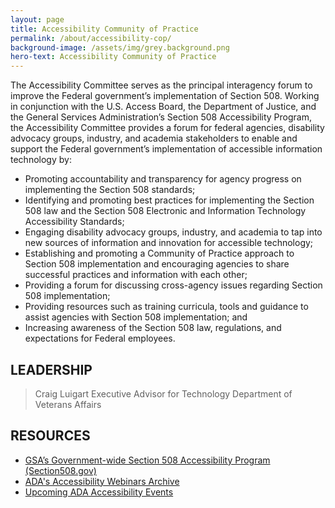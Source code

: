```yaml
---
layout: page
title: Accessibility Community of Practice
permalink: /about/accessibility-cop/
background-image: /assets/img/grey.background.png
hero-text: Accessibility Community of Practice
---
```

The Accessibility Committee serves as the principal interagency forum to improve the Federal government’s implementation of Section 508. Working in conjunction with the U.S. Access Board, the Department of Justice, and the General Services Administration’s Section 508 Accessibility Program, the Accessibility Committee provides a forum for federal agencies, disability advocacy groups, industry, and academia stakeholders to enable and support the Federal government’s implementation of accessible information technology by:

  *  Promoting accountability and transparency for agency progress on implementing the Section 508 standards;
  *  Identifying and promoting best practices for implementing the Section 508 law and the Section 508 Electronic and Information Technology Accessibility Standards;
  *    Engaging disability advocacy groups, industry, and academia to tap into new sources of information and innovation for accessible technology;
  *  Establishing and promoting a Community of Practice approach to Section 508 implementation and encouraging agencies to share successful practices and information with each other;
  *  Providing a forum for discussing cross-agency issues regarding Section 508 implementation;
  *  Providing resources such as training curricula, tools and guidance to assist agencies with Section 508 implementation; and
  *  Increasing awareness of the Section 508 law, regulations, and expectations for Federal employees.

## LEADERSHIP
> Craig Luigart
Executive Advisor for Technology
Department of Veterans Affairs

## RESOURCES
* [GSA’s Government-wide Section 508 Accessibility Program (Section508.gov)](http://section508.gov/)
* [ADA's Accessibility Webinars Archive](http://www.adaconferences.org/CIOC)
* [Upcoming ADA Accessibility Events](https://dev.accessibilityonline.org/cioc-508/schedule)
